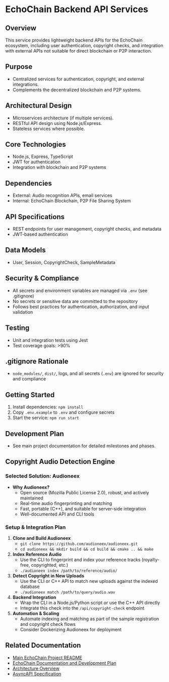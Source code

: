 # EchoChain Backend API Services

## Overview
This service provides lightweight backend APIs for the EchoChain ecosystem, including user authentication, copyright checks, and integration with external APIs not suitable for direct blockchain or P2P interaction.

## Purpose
- Centralized services for authentication, copyright, and external integrations.
- Complements the decentralized blockchain and P2P systems.

## Architectural Design
- Microservices architecture (if multiple services).
- RESTful API design using Node.js/Express.
- Stateless services where possible.

## Core Technologies
- Node.js, Express, TypeScript
- JWT for authentication
- Integration with blockchain and P2P systems

## Dependencies
- External: Audio recognition APIs, email services
- Internal: EchoChain Blockchain, P2P File Sharing System

## API Specifications
- REST endpoints for user management, copyright checks, and metadata
- JWT-based authentication

## Data Models
- User, Session, CopyrightCheck, SampleMetadata

## Security & Compliance
- All secrets and environment variables are managed via `.env` (see .gitignore)
- No secrets or sensitive data are committed to the repository
- Follows best practices for authentication, authorization, and input validation

## Testing
- Unit and integration tests using Jest
- Test coverage goals: >90%

## .gitignore Rationale
- `node_modules/`, `dist/`, logs, and all secrets (`.env`) are ignored for security and compliance

## Getting Started
1. Install dependencies: `npm install`
2. Copy `.env.example` to `.env` and configure secrets
3. Start the service: `npm run start`

## Development Plan
- See main project documentation for detailed milestones and phases.

## Copyright Audio Detection Engine

### Selected Solution: Audioneex
- **Why Audioneex?**
  - Open source (Mozilla Public License 2.0), robust, and actively maintained
  - Real-time audio fingerprinting and matching
  - Fast, portable (C++), and suitable for server-side integration
  - Well-documented API and CLI tools

### Setup & Integration Plan
1. **Clone and Build Audioneex**
   - `git clone https://github.com/audioneex/audioneex.git`
   - `cd audioneex && mkdir build && cd build && cmake .. && make`
2. **Index Reference Audio**
   - Use the CLI to fingerprint and index your reference tracks (royalty-free, copyrighted, etc.)
   - `./audioneex index /path/to/reference/audio/`
3. **Detect Copyright in New Uploads**
   - Use the CLI or C++ API to match new uploads against the indexed database
   - `./audioneex match /path/to/query/audio.wav`
4. **Backend Integration**
   - Wrap the CLI in a Node.js/Python script or use the C++ API directly
   - Integrate this check into the `/api/copyright-check` endpoint
5. **Automation & Scaling**
   - Automate indexing and matching as part of the sample registration and copyright check flows
   - Consider Dockerizing Audioneex for deployment 

## Related Documentation

*   [Main EchoChain Project README](../../README.md)
*   [EchoChain Documentation and Development Plan](../../docs/EchoChain_Documentation_and_Development_Plan.md)
*   [Architecture Overview](../../docs/architecture.md)
*   [AsyncAPI Specification](../../docs/asyncapi.yaml) 